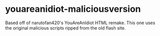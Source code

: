 # youareanidiot-maliciousversion
Based off of narutofan420's YouAreAnIdiot HTML remake. This one uses the original malicious scripts ripped from the old flash site.
